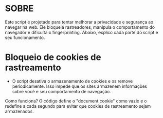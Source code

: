 # SOBRE

Este script é projetado para tentar  melhorar a privacidade e segurança ao navegar na web. Ele bloqueia rastreadores, manipula o comportamento do navegador e dificulta o fingerprinting. Abaixo, explico cada parte do script e seu funcionamento.

# Bloqueio de cookies de rastreamento

- O script desativa o armazenamento de cookies e os remove periodicamente. Isso impede que os sites armazenem informações sobre você e seu comportamento de navegação.

Como funciona? O código define o "document.cookie" como vazio e o redefine a cada segundo para evitar que cookies de rastreamento sejam armazenados.

